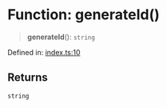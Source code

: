 # Function: generateId()

> **generateId**(): `string`

Defined in: [index.ts:10](https://github.com/geodaopenjs/openassistant/blob/0a6a7e7306d75a25dc968b3117f04cb7bd613bec/packages/utils/src/index.ts#L10)

## Returns

`string`
